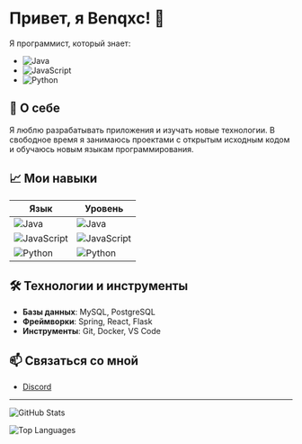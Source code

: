 # Привет, я Benqxc! 👋

Я программист, который знает:

- ![Java](https://img.shields.io/badge/Java-Middle-orange?style=flat-square&logo=java&logoColor=white)
- ![JavaScript](https://img.shields.io/badge/JavaScript-Junior-lightblue?style=flat-square&logo=javascript&logoColor=white)
- ![Python](https://img.shields.io/badge/Python-Junior-lightblue?style=flat-square&logo=python&logoColor=white)

## 🌟 О себе

Я люблю разрабатывать приложения и изучать новые технологии. В свободное время я занимаюсь проектами с открытым исходным кодом и обучаюсь новым языкам программирования.

## 📈 Мои навыки

| Язык         | Уровень      |
|--------------|--------------|
| ![Java](https://img.shields.io/badge/Java-Middle-orange?style=flat-square&logo=java&logoColor=white) | ![Java](https://img.shields.io/badge/Java-Middle-orange) |
| ![JavaScript](https://img.shields.io/badge/JavaScript-Junior-lightblue?style=flat-square&logo=javascript&logoColor=white) | ![JavaScript](https://img.shields.io/badge/JavaScript-Junior-lightblue) |
| ![Python](https://img.shields.io/badge/Python-Junior-lightblue?style=flat-square&logo=python&logoColor=white) | ![Python](https://img.shields.io/badge/Python-Junior-lightblue) |

## 🛠️ Технологии и инструменты

- **Базы данных**: MySQL, PostgreSQL
- **Фреймворки**: Spring, React, Flask
- **Инструменты**: Git, Docker, VS Code

## 📫 Связаться со мной

- [Discord](https://discordapp.com/users/642377537598521344)

---

![GitHub Stats](https://github-readme-stats.vercel.app/api?username=benqxc&show_icons=true&theme=radical)

![Top Languages](https://github-readme-stats.vercel.app/api/top-langs/?username=benqxc&layout=compact&theme=radical) 

